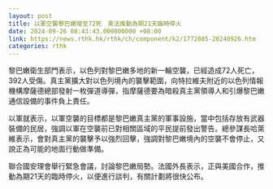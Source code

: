 ```yaml
---
layout: post
title: 以軍空襲黎巴嫩增至72死　美法推動為期21天臨時停火
date: 2024-09-26 08:43:43.000000000 +08:00
link: https://news.rthk.hk/rthk/ch/component/k2/1772085-20240926.htm
categories: rthk
---
```


黎巴嫩衛生部門表示，以色列對黎巴嫩多地的新一輪空襲，已經造成72人死亡，392人受傷。真主黨擴大對以色列境內的襲擊範圍，向特拉維夫附近的以色列情報機構摩薩德總部發射一枚彈道導彈，指摩薩德要為暗殺真主黨領導人和引爆黎巴嫩通信設備的事件負上責任。

以軍就表示，以軍空襲的目標都是黎巴嫩真主黨的軍事設施，當中包括存放有武器裝備的民居，強調以軍在空襲前已對相關區域的平民提前發出警告。總參謀長哈萊維表示，會對真主黨的襲擊予以強烈回擊，強調對黎巴嫩境內的空襲不會停止，又說正為可能的地面行動做準備。

聯合國安理會舉行緊急會議，討論黎巴嫩局勢。法國外長表示，正與美國合作，推動為期21天的臨時停火，以便進行談判，有關計劃將很快公布。
